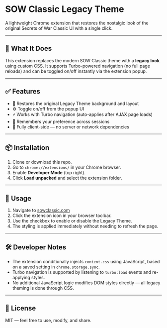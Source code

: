 # SOW Classic Legacy Theme

A lightweight Chrome extension that restores the nostalgic look of the original Secrets of War Classic UI with a single click.

---

## 🎨 What It Does

This extension replaces the modern SOW Classic theme with a **legacy look** using custom CSS. It supports Turbo-powered navigation (no full page reloads) and can be toggled on/off instantly via the extension popup.

---

## ✅ Features

- 🎨 Restores the original Legacy Theme background and layout
- ⚙️ Toggle on/off from the popup UI
- ⚡ Works with Turbo navigation (auto-applies after AJAX page loads)
- 🧠 Remembers your preference across sessions
- 🧩 Fully client-side — no server or network dependencies

---

## 📦 Installation

1. Clone or download this repo.
2. Go to `chrome://extensions/` in your Chrome browser.
3. Enable **Developer Mode** (top right).
4. Click **Load unpacked** and select the extension folder.

---

## 🧪 Usage

1. Navigate to [sowclassic.com](https://sowclassic.com)
2. Click the extension icon in your browser toolbar.
3. Use the checkbox to enable or disable the Legacy Theme.
4. The styling is applied immediately without needing to refresh the page.

---

## 🛠 Developer Notes

- The extension conditionally injects `content.css` using JavaScript, based on a saved setting in `chrome.storage.sync`.
- Turbo navigation is supported by listening to `turbo:load` events and re-applying styles.
- No additional JavaScript logic modifies DOM styles directly — all legacy theming is done through CSS.

---

## 📄 License

MIT — feel free to use, modify, and share.
